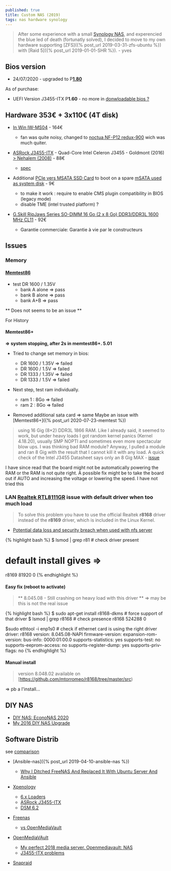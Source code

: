 ```yaml
---
published: true
title: Custom NAS (2019)
tags: nas hardware synology
---
```

> After some experience with a small [Synology NAS](https://yduf.github.io/tags/#synology-ref), and experencied the blue led of death (fortunatly solved), I decided to move to my own hardware supporting [ZFS]({% post_url 2019-03-31-zfs-ubuntu %}) with [Raid 5]({% post_url 2019-01-01-SHR %}). - yves

## Bios version
- 24/07/2020 - upgraded to P[**1.80**](http://asrock.com/mb/Intel/J3455-ITX/?cat=Download&os=BIOS#BIOS)

As of purchase:
- UEFI Version J3455-ITX P**1.60** - no more in [donwloadable bios ?](http://www.mgreene.org/?p=290)

## Hardware 353€ + 3x110€ (4T disk)

- [In Win IW-MS04](https://proclockers.com/review/in-win-iw-ms04-mini-server-case-review/) - 164€
	- fan was quite noisy, changed to [noctua NF-P12 redux-900](https://www.amazon.fr/gp/product/B07C5KZX85/ref=ppx_yo_dt_b_asin_title_o04_s00?ie=UTF8&psc=1) wich was much quiter.
    
- [ASRock J3455-ITX](https://www.ldlc.com/fiche/PB00217669.html) - Quad-Core Intel Celeron J3455 - Goldmont (2016) [> Nehalem (2008)](https://en.wikipedia.org/wiki/List_of_Intel_CPU_microarchitectures) - 88€
	- [spec](https://www.asrock.com/mb/Intel/J3455-ITX/#Specification)

- Additional [PCIe vers MSATA SSD Card](https://www.amazon.fr/gp/product/B07MJLBVBS/ref=ppx_yo_dt_b_asin_title_o09_s00?ie=UTF8&psc=1) to boot on a spare [mSATA used as system disk](https://cdn.thingiverse.com/assets/15/a0/2e/f2/2c/IMG_20190414_230318-small.jpg) - 9€
	- to make it work : require to enable CMS plugin compatibility in BIOS (legacy mode)
    - disable TME (intel trusted platform) ?

- [G.Skill RipJaws Series SO-DIMM 16 Go (2 x 8 Go) DDR3/DDR3L 1600 MHz CL11](https://www.ldlc.com/fiche/PB00156966.html?offerId=AR201311110009) - 92€
	- Garantie commerciale: Garantie à vie par le constructeurs

## Issues

### Memory

#### [Memtest86](https://www.memtest86.com/download.htm)
- test DR 1600 / 1.35V
	- bank A alone => pass
    - bank B alone => pass
    - bank A+B     => pass

** Does not seems to be an issue **

For History
#### Memtest86+

**=> system stopping, after 2s in memtest86+. 5.01**

- Tried to change set memory in bios:
	- DR 1600 / 1.35V => failed
    - DR 1600 / 1.5V  => failed
    - DR 1333 / 1.35V => failed
    - DR 1333 / 1.5V  => failed
    
- Next step, test ram individually.
	- ram 1 : 8Go => failed
    - ram 2 : 8Go => failed

- Removed additional sata card => same
Maybe an issue with [Memtest86+]({% post_url 2020-07-23-memtest %})

> using 16 Gig (8×2) DDR3L 1866 RAM. Like I already said, it seemed to work, but under heavy loads I got random kernel panics (Kernel 4.18.20), usually SMP NOPTI and sometimes even more spectacular blow ups. I was thinking bad RAM module? Anyway, I pulled a module and ran 8 Gig with the result that I cannot kill it with any load. A quick check of the Intel J3455 Datasheet says only an 8 Gig MAX - [issue](http://www.mgreene.org/?p=290)

I have since read that the board might not be automatically powering the RAM or the RAM is not quite right. A possible fix might be to take the board out if AUTO and increasing the voltage or lowering the speed. I have not tried this 

### LAN [Realtek RTL8111GR](https://tuxbyte.com/how-to-get-your-realtek-rtl8111rtl8168-working-updated-guide/) **issue** with default driver when too much load

> To solve this problem you have to use the official Realtek **r8168** driver instead of the **r8169** driver, which is included in the Linux Kernel.

- [Potential data loss and security breach when used with nfs server](https://github.com/mtorromeo/r8168/issues/4)

{% highlight bash %}
$ lsmod | grep r81						# check driver present
# default install gives =>
r8169                  81920  0
{% endhighlight %}

#### Easy fix (reboot to activate)
> ** 8.045.08 - Still crashing on heavy load with this driver **
=> may be this is not the real issue

{% highlight bash %}
$ sudo apt-get install r8168-dkms			# force support of that driver
<reboot>
$ lsmod | grep r8168						# check presence
r8168                 524288  0
  
$sudo ethtool -i enp1s0	# check if ethernet card is using the right driver
driver: r8168
version: 8.045.08-NAPI
firmware-version: 
expansion-rom-version: 
bus-info: 0000:01:00.0
supports-statistics: yes
supports-test: no
supports-eeprom-access: no
supports-register-dump: yes
supports-priv-flags: no
{% endhighlight %}

#### Manual install
> version 8.048.02 available on [https://github.com/mtorromeo/r8168/tree/master/src)
  
=> pb a l'install...

## DIY NAS
- [DIY NAS: EconoNAS 2020](https://blog.briancmoses.com/2020/12/diy-nas-econonas-2020.html?r=related)
- [My 2016 DIY NAS Upgrade](https://blog.briancmoses.com/2016/06/building-a-cost-conscious-faster-than-gigabit-network.html)

## Software Distrib

see [comparison](https://www.reddit.com/r/DataHoarder/comments/6by93u/want_to_build_a_home_nas_freenas_nas4free_or_omv/)
- [Ansible-nas]({% post_url 2019-04-10-ansible-nas %})
	- [Why I Ditched FreeNAS And Replaced It With Ubuntu Server And Ansible](https://davidstephens.uk/ansible/linux/ubuntu/2017/10/05/why-i-ditched-freenas-replaced-with-ubuntu-ansible/)

- [Xpenology](https://xpenology.org/)
	- [6.x Loaders](https://xpenology.com/forum/topic/13333-tutorialreference-6x-loaders-and-platforms/)
	- [ASRock J3455-ITX](https://xpenology.com/forum/topic/9699-asrock-j3455-itx/)
    - [DSM 6.2](https://xpenology.com/forum/topic/13153-dsm-62-possible-on-asrock-j3455-itx/)

- [Freenas](https://www.freenas.org/)
	- [vs OpenMediaVault](https://www.freenas.org/freenas-vs-openmediavault/)
    
- [OpenMediaVAult]()
	- [My perfect 2018 media server. Openmediavault: NAS](https://medium.com/@yllanos/my-perfect-2018-media-server-openmediavault-nas-storage-multimedia-services-53e74ea33af3)
	- [J3455-ITX problems](https://forum.openmediavault.org/index.php/Thread/16375-ASRock-J3455-ITX-problems/)
    
- [Snapraid](https://www.snapraid.it/compare)
